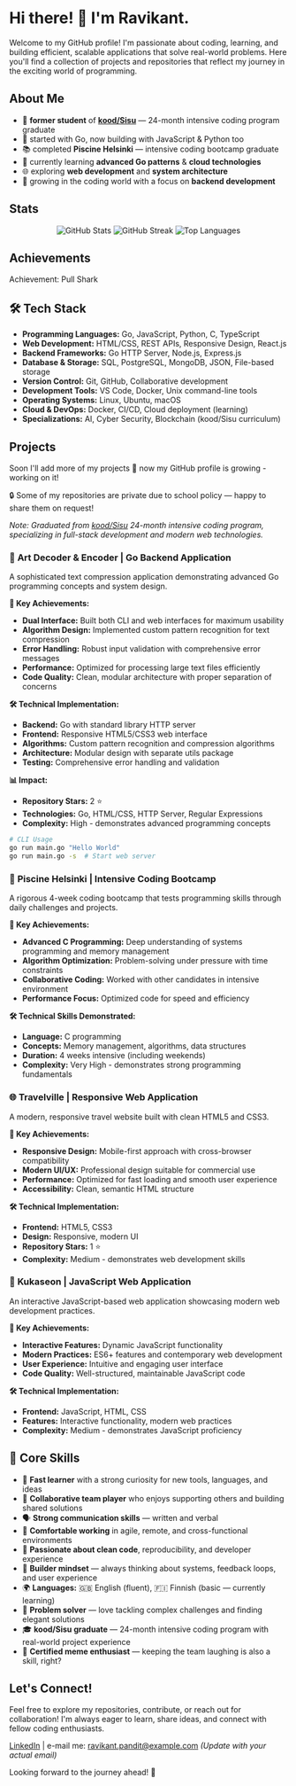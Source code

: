 # Hi there! 👋 I'm Ravikant.

Welcome to my GitHub profile! I'm passionate about coding, learning, and building efficient, scalable applications that solve real-world problems. Here you'll find a collection of projects and repositories that reflect my journey in the exciting world of programming.

## About Me

* 🏫 **former student** of **[kood/Sisu](https://koodsisu.fi/)** — 24-month intensive coding program graduate
* 🐹 started with Go, now building with JavaScript & Python too
* 📚 completed **Piscine Helsinki** — intensive coding bootcamp graduate
* 🚀 currently learning **advanced Go patterns** & **cloud technologies**
* 🌐 exploring **web development** and **system architecture**
* 🎯 growing in the coding world with a focus on **backend development**

## Stats

<div align="center">
  <img src="https://github-readme-stats.vercel.app/api?username=codewithravikant&show_icons=true&theme=radical" alt="GitHub Stats">
  <img src="https://streak-stats.demolab.com/?user=codewithravikant&theme=radical" alt="GitHub Streak">
  <img src="https://github-readme-stats.vercel.app/api/top-langs/?username=codewithravikant&layout=compact&theme=radical" alt="Top Languages">
</div>

## Achievements

Achievement: Pull Shark

## 🛠️ Tech Stack

* **Programming Languages:** Go, JavaScript, Python, C, TypeScript
* **Web Development:** HTML/CSS, REST APIs, Responsive Design, React.js
* **Backend Frameworks:** Go HTTP Server, Node.js, Express.js
* **Database & Storage:** SQL, PostgreSQL, MongoDB, JSON, File-based storage
* **Version Control:** Git, GitHub, Collaborative development
* **Development Tools:** VS Code, Docker, Unix command-line tools
* **Operating Systems:** Linux, Ubuntu, macOS
* **Cloud & DevOps:** Docker, CI/CD, Cloud deployment (learning)
* **Specializations:** AI, Cyber Security, Blockchain (kood/Sisu curriculum)

## Projects

Soon I'll add more of my projects 💫 now my GitHub profile is growing - working on it!

🔒 Some of my repositories are private due to school policy — happy to share them on request!

*Note: Graduated from [kood/Sisu](https://koodsisu.fi/) 24-month intensive coding program, specializing in full-stack development and modern web technologies.*

### 🎨 **Art Decoder & Encoder** | Go Backend Application
A sophisticated text compression application demonstrating advanced Go programming concepts and system design.

**🚀 Key Achievements:**
- **Dual Interface:** Built both CLI and web interfaces for maximum usability
- **Algorithm Design:** Implemented custom pattern recognition for text compression
- **Error Handling:** Robust input validation with comprehensive error messages
- **Performance:** Optimized for processing large text files efficiently
- **Code Quality:** Clean, modular architecture with proper separation of concerns

**🛠️ Technical Implementation:**
- **Backend:** Go with standard library HTTP server
- **Frontend:** Responsive HTML5/CSS3 web interface
- **Algorithms:** Custom pattern recognition and compression algorithms
- **Architecture:** Modular design with separate utils package
- **Testing:** Comprehensive error handling and validation

**📊 Impact:**
- **Repository Stars:** 2 ⭐
- **Technologies:** Go, HTML/CSS, HTTP Server, Regular Expressions
- **Complexity:** High - demonstrates advanced programming concepts

```bash
# CLI Usage
go run main.go "Hello World"
go run main.go -s  # Start web server
```

### 🏫 **Piscine Helsinki** | Intensive Coding Bootcamp
A rigorous 4-week coding bootcamp that tests programming skills through daily challenges and projects.

**🚀 Key Achievements:**
- **Advanced C Programming:** Deep understanding of systems programming and memory management
- **Algorithm Optimization:** Problem-solving under pressure with time constraints
- **Collaborative Coding:** Worked with other candidates in intensive environment
- **Performance Focus:** Optimized code for speed and efficiency

**🛠️ Technical Skills Demonstrated:**
- **Language:** C programming
- **Concepts:** Memory management, algorithms, data structures
- **Duration:** 4 weeks intensive (including weekends)
- **Complexity:** Very High - demonstrates strong programming fundamentals

### 🌐 **Travelville** | Responsive Web Application
A modern, responsive travel website built with clean HTML5 and CSS3.

**🚀 Key Achievements:**
- **Responsive Design:** Mobile-first approach with cross-browser compatibility
- **Modern UI/UX:** Professional design suitable for commercial use
- **Performance:** Optimized for fast loading and smooth user experience
- **Accessibility:** Clean, semantic HTML structure

**🛠️ Technical Implementation:**
- **Frontend:** HTML5, CSS3
- **Design:** Responsive, modern UI
- **Repository Stars:** 1 ⭐
- **Complexity:** Medium - demonstrates web development skills

### 🎯 **Kukaseon** | JavaScript Web Application
An interactive JavaScript-based web application showcasing modern web development practices.

**🚀 Key Achievements:**
- **Interactive Features:** Dynamic JavaScript functionality
- **Modern Practices:** ES6+ features and contemporary web development
- **User Experience:** Intuitive and engaging user interface
- **Code Quality:** Well-structured, maintainable JavaScript code

**🛠️ Technical Implementation:**
- **Frontend:** JavaScript, HTML, CSS
- **Features:** Interactive functionality, modern web practices
- **Complexity:** Medium - demonstrates JavaScript proficiency




## 🌟 Core Skills

* 🚀 **Fast learner** with a strong curiosity for new tools, languages, and ideas
* 🤝 **Collaborative team player** who enjoys supporting others and building shared solutions
* 🗣️ **Strong communication skills** — written and verbal
* 🧩 **Comfortable working** in agile, remote, and cross-functional environments
* 🧼 **Passionate about clean code**, reproducibility, and developer experience
* 🧠 **Builder mindset** — always thinking about systems, feedback loops, and user experience
* 🌍 **Languages:** 🇬🇧 English (fluent), 🇫🇮 Finnish (basic — currently learning)
* 🎯 **Problem solver** — love tackling complex challenges and finding elegant solutions
* 🎓 **kood/Sisu graduate** — 24-month intensive coding program with real-world project experience
* 🐸 **Certified meme enthusiast** — keeping the team laughing is also a skill, right?

## Let's Connect!

Feel free to explore my repositories, contribute, or reach out for collaboration! I'm always eager to learn, share ideas, and connect with fellow coding enthusiasts.

[LinkedIn](https://www.linkedin.com/in/ravikant-pandit-a8621b58/) | e-mail me: ravikant.pandit@example.com *(Update with your actual email)*

Looking forward to the journey ahead! 🚀




